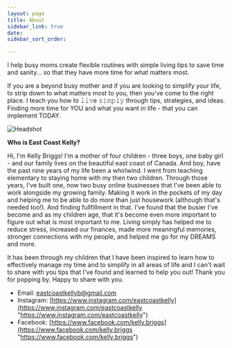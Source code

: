 ```yaml
---
layout: page
title: About
sidebar_link: true
date: 
sidebar_sort_order: 

---
```

I help busy moms create flexible routines with simple living tips to save time and sanity... so that they have more time for what matters most.

If you are a beyond busy mother and if you are looking to simplify your life, to strip down to what matters most to you, then you've come to the right place. I teach you how to 𝚕𝚒𝚟e 𝚜𝚒𝚖𝚙𝚕𝚢 through tips, strategies, and ideas. Finding more time for YOU and what you want in life - that you can implement TODAY.

![Headshot](https://affectionate-pasteur-2141cf.netlify.com/static/a5be34c00eabfd96360ac0e83a7fcfc8/4884b/Briggs-33.jpg "Headshot")

**Who is East Coast Kelly?**

Hi, I'm Kelly Briggs! I'm a mother of four children - three boys, one baby girl - and our family lives on the beautiful east coast of Canada. And boy, have the past nine years of my life been a whirlwind. I went from teaching elementary to staying home with my then two children. Through those years, I've built one, now two busy online businesses that I've been able to work alongside my growing family. Making it work in the pockets of my day and helping me to be able to do more than just housework (although that's needed too!). And finding fullfillment in that. I've found that the busier I've become and as my children age, that it's become even more important to figure out what is most important to me. Living simply has helped me to reduce stress, increased our finances, made more meaningful memories, stronger connections with my people, and helped me go for my DREAMS and more.

It has been through my children that I have been inspired to learn how to effectively manage my time and to simplify in all areas of life and I can't wait to share with you tips that I've found and learned to help you out! Thank you for popping by. Happy to share with you.

* Email: eastcoastkellyb@gmail.com
* Instagram: [https://www.instagram.com/eastcoastkelly](https://www.instagram.com/eastcoastkelly "https://www.instagram.com/eastcoastkelly")
* Facebook: [https://www.facebook.com/kelly.briggs](https://www.facebook.com/kelly.briggs "https://www.facebook.com/kelly.briggs")